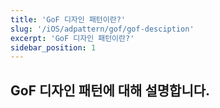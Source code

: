 ```yaml
---
title: 'GoF 디자인 패턴이란?'
slug: '/iOS/adpattern/gof/gof-desciption'
excerpt: 'GoF 디자인 패턴이란?'
sidebar_position: 1
---
```


## GoF 디자인 패턴에 대해 설명합니다.